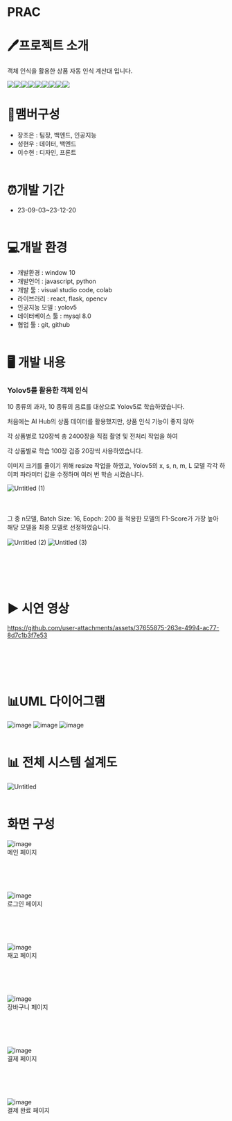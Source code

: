 # PRAC


# 🖊️프로젝트 소개
객체 인식을 활용한 상품 자동 인식 계산대 입니다.


<img src="https://img.shields.io/badge/html5-E34F26?style=for-the-badge&logo=html5&logoColor=white"><img src="https://img.shields.io/badge/css-1572B6?style=for-the-badge&logo=css3&logoColor=white"><img src="https://img.shields.io/badge/javascript-F7DF1E?style=for-the-badge&logo=javascript&logoColor=black"><img src="https://img.shields.io/badge/react-61DAFB?style=for-the-badge&logo=react&logoColor=black"><img src="https://img.shields.io/badge/python-3776AB?style=for-the-badge&logo=python&logoColor=white"><img src="https://img.shields.io/badge/flask-000000?style=for-the-badge&logo=flask&logoColor=white"><img src="https://img.shields.io/badge/mysql-4479A1?style=for-the-badge&logo=mysql&logoColor=white"><img src="https://img.shields.io/badge/github-181717?style=for-the-badge&logo=github&logoColor=white"><img src="https://img.shields.io/badge/git-F05032?style=for-the-badge&logo=git&logoColor=white">

# 🧑맴버구성
- 장조은 : 팀장, 백엔드, 인공지능
- 성현우 : 데이터, 백엔드
- 이수현 : 디자인, 프론트
<br><br>
# ⏰개발 기간
- 23-09-03~23-12-20
<br><br>
# 💻개발 환경
- 개발환경 :  window 10
- 개발언어 : javascript, python
- 개발 툴 : visual studio code, colab
- 라이브러리 : react, flask, opencv
- 인공지능 모델 : yolov5
- 데이터베이스 툴 : mysql 8.0
- 협업 툴 : git, github
<br><br>
# 🖥 개발 내용
### Yolov5를 활용한 객체 인식

10 종류의 과자, 10 종류의 음료를 대상으로 Yolov5로 학습하였습니다.

처음에는 AI Hub의 상품 데이터를 활용했지만, 상품 인식 기능이 좋지 않아 

각 상품별로 120장씩 총 2400장을 직접  촬영 및 전처리 작업을 하여 

각 상품별로 학습 100장 검증 20장씩 사용하였습니다.

이미지 크기를 줄이기 위해 resize 작업을 하였고, Yolov5의 x, s, n, m, L 모델 각각 하이퍼 파라미터 값을 수정하며 여러 번 학습 시켰습니다.

![Untitled (1)](https://github.com/user-attachments/assets/f787b3de-7b44-4953-9d6c-3d80b1b22544)
<br><br><br><br>
그 중 n모델, Batch Size: 16, Eopch: 200 을 적용한 모델의 F1-Score가 가장 높아 해당 모델을 최종 모델로 선정하였습니다.<br><br>
![Untitled (2)](https://github.com/user-attachments/assets/db286601-d7a9-45d4-91e3-f7ad8631dc90)
![Untitled (3)](https://github.com/user-attachments/assets/f707013b-763d-4920-85a8-a459b506a82b)


<br><br><br><br>
# ▶️ 시연 영상
https://github.com/user-attachments/assets/37655875-263e-4994-ac77-8d7c1b3f7e53

<br><br><br><br>


# 📊UML 다이어그램
![image](https://github.com/dltngus02/capstone/assets/120762921/b1ea9450-cf9a-4297-9dd0-9efe91838aa0)
![image](https://github.com/dltngus02/capstone/assets/120762921/5e136e6e-b2e5-4e09-ad22-d191ca044521)
![image](https://github.com/dltngus02/capstone/assets/120762921/dec174f0-3b48-4a8a-bc18-7246b86967f5)
<br><br>
# 📊 전체 시스템 설계도
![Untitled](https://github.com/user-attachments/assets/576bbac7-46ae-4887-81aa-a24a41a7f859)
<br><br>

# 화면 구성
![image](https://github.com/dltngus02/capstone/assets/120762921/4673a384-6e16-45bc-9f3e-ced835fe6649)<br>
메인 페이지<br><br>

<br><br><br>
![image](https://github.com/dltngus02/capstone/assets/120762921/c102bcf7-c48c-483a-955e-08698179b07e)<br>
로그인 페이지<br><br>

<br><br><br>
![image](https://github.com/dltngus02/capstone/assets/120762921/e8a73672-615b-4b3a-8f23-51266f80237b)<br>
재고 페이지<br><br>

<br><br><br>
![image](https://github.com/dltngus02/capstone/assets/120762921/4aa39a50-7017-493f-a3d7-e8f67ec37314)<br>
장바구니 페이지<br><br>

<br><br><br>
![image](https://github.com/dltngus02/capstone/assets/120762921/0c84b0df-2e07-462d-8058-2bfa6e168406)<br>
결제 페이지<br><br>

<br><br><br>
![image](https://github.com/dltngus02/capstone/assets/120762921/81b82dd4-9726-4877-a844-cc3a5e1cc6a0)<br>
결제 완료 페이지
